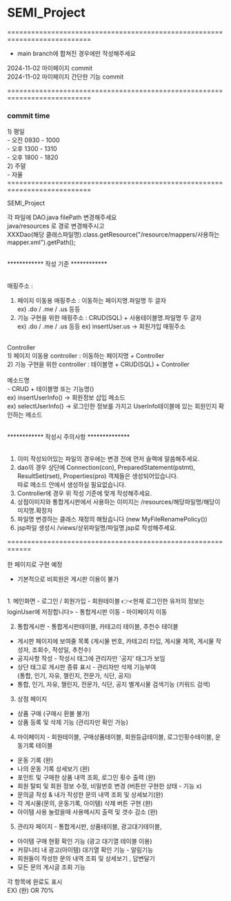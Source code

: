 # SEMI_Project
===========================================================================
- main branch에 합쳐진 경우에만 작성해주세요

2024-11-02 마이페이지 commit <br>
2024-11-02 마이페이지 간단한 기능 commit <br>







=========================================================================== <br>
<h3>commit time</h4>
1) 평일 <br>
   - 오전 0930 - 1000 <br>
   - 오후 1300 - 1310 <br>
   - 오후 1800 - 1820 <br>
2) 주말 <br>
   - 자율 <br>
=========================================================================== <br>

SEMI_Project

각 파일에 DAO.java filePath 변경해주세요 <br>
java/resources 로 경로 변경해주시고 <br>
XXXDao(해당 클래스파일명).class.getResource("/resource/mappers/사용하는 mapper.xml").getPath(); <br><br>

************ 작성 기준 ************<br><br>

매핑주소 :  <br>
1) 페이지 이동용 매핑주소 : 이동하는 페이지명.파일명 두 글자 <br>
ex) .do / .me / .us 등등 <br>
2) 기능 구현을 위한 매핑주소 : CRUD(SQL) + 사용테이블명.파일명 두 글자 <br>
ex) .do / .me / .us 등등 ex) insertUser.us -> 회원가입 매핑주소 <br>
<br>
Controller <br>
1) 페이지 이동용 controller : 이동하는 페이지명 + Controller <br>
2) 기능 구현을 위한 controller : 테이블명 + CRUD(SQL) + Controller <br>
<br>
메소드명 <br>
- CRUD + 테이블명 또는 기능명() <br>
ex) insertUserInfo() -> 회원정보 삽입 메소드 <br>
ex) selectUserInfo() -> 로그인한 정보를 가지고 UserInfo테이블에 있는 회원인지 확인하는 메소드 <br><br>

    
************ 작성시 주의사항 **************<br><br>
		
1. 이미 작성되어있는 파일의 경우에는 변경 전에 먼저 슬랙에 말씀해주세요.
2. dao의 경우 상단에 Connection(con), PreparedStatement(pstmt), ResultSet(rset), Properties(pro) 객체들은 생성되어있습니다.<br>
	 따로 메소드 안에서 생성하실 필요없습니다.
3. Controller에 경우 위 작성 기준에 맞게 작성해주세요.
4. 상점이미지와 통합게시판에서 사용하는 이미지는 /resources/해당파일명/해당이미지명.확장자
5. 파일명 변경하는 클래스 재정의 해뒀습니다 (new MyFileRenamePolicy())
6. jsp파일 생성시 /views/상위파일명/파일명.jsp로 작성해주세요.<br>

============================================================<br>
<br>
   한 페이지로 구현 예정<br>
- 기본적으로 비회원은 게시판 이용이 불가<br>
<br>
1. 메인화면
- 로그인 / 회원가입 - 회원테이블 👉<현재 로그인한 유저의 정보는 loginUser에 저장합니다>
- 통합게시판 이동
- 마이페이지 이동

2. 통합게시판 - 통합게시판테이블, 카테고리 테이블, 추천수 테이블
- 게시판 페이지에 보여줄 목록 (게시물 번호, 카테고리 타입, 게시물 제목, 게시물 작성자, 조회수, 작성일, 추천수)
- 공지사항 작성 - 작성시 태그에 관리자만 '공지' 태그가 보임
- 상단 태그로 게시판 종류 표시 - 관리자만 삭제 기능부여<br>
 (통합, 인기, 자유, 챌린지, 전문가, 식단, 공지)
- 통합, 인기, 자유, 챌린지, 전문가, 식단, 공지 별게시물 검색기능 (키워드 검색)

3. 상점 페이지
- 상품 구매 (구매시 환불 불가)
- 상품 등록 및 삭제 기능 (관리자만 확인 가능)

4. 마이페이지 - 회원테이블, 구매상품테이블, 회원등급테이블, 로그인횟수테이블, 운동기록 테이블
- 운동 기록 (완)
- 나의 운동 기록 상세보기 (완)
- 포인트 및 구매한 상품 내역 조회, 로그인 횟수 출력 (완)
- 회원 탈퇴 및 회원 정보 수정, 비밀번호 변경 (버튼만 구현한 상태 - 기능 x)
- 문의글 작성 & 내가 작성한 문의 내역 조회 및 상세보기(완)
- 각 게시물(문의, 운동기록, 아이템) 삭제 버튼 구현 (완)
- 아이템 사용 눌렀을때 사용메시지 출력 및 갯수 감소 (완)

5. 관리자 페이지 - 통합게시판, 상품테이블, 광고대기테이블, 
- 아이템 구매 현황 확인 기능 (광고 대기열 테이블 이용)
- 커뮤니티 내 광고(아이템) 대기열 확인 기능 - 알림기능
- 회원들이 작성한 문의 내역 조회 및 상세보기 , 답변달기
- 모든 문의 게시글 조회 기능

각 항목에 완료도 표시<br>
EX) (완) OR 70%<br>




















